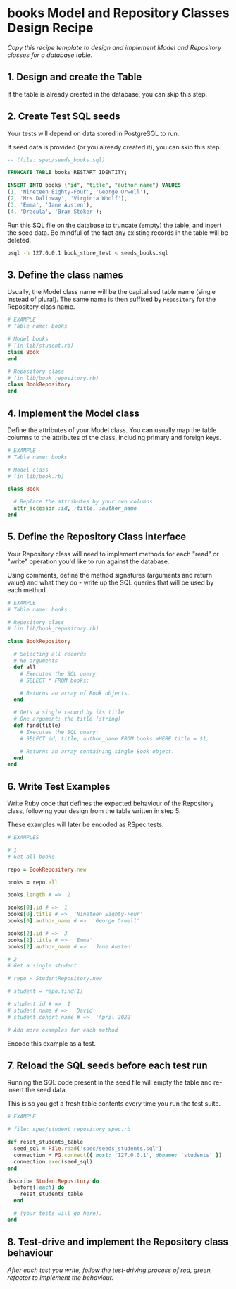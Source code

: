 # books Model and Repository Classes Design Recipe

_Copy this recipe template to design and implement Model and Repository classes for a database table._

## 1. Design and create the Table

If the table is already created in the database, you can skip this step.

## 2. Create Test SQL seeds

Your tests will depend on data stored in PostgreSQL to run.

If seed data is provided (or you already created it), you can skip this step.

```sql
-- (file: spec/seeds_books.sql)

TRUNCATE TABLE books RESTART IDENTITY;

INSERT INTO books ("id", "title", "author_name") VALUES
(1, 'Nineteen Eighty-Four', 'George Orwell'),
(2, 'Mrs Dalloway', 'Virginia Woolf'),
(3, 'Emma', 'Jane Austen'),
(4, 'Dracula', 'Bram Stoker');

```

Run this SQL file on the database to truncate (empty) the table, and insert the seed data. Be mindful of the fact any existing records in the table will be deleted.

```bash
psql -h 127.0.0.1 book_store_test < seeds_books.sql
```

## 3. Define the class names

Usually, the Model class name will be the capitalised table name (single instead of plural). The same name is then suffixed by `Repository` for the Repository class name.

```ruby
# EXAMPLE
# Table name: books

# Model books
# (in lib/student.rb)
class Book
end

# Repository class
# (in lib/book_repository.rb)
class BookRepository
end
```

## 4. Implement the Model class

Define the attributes of your Model class. You can usually map the table columns to the attributes of the class, including primary and foreign keys.

```ruby
# EXAMPLE
# Table name: books

# Model class
# (in lib/book.rb)

class Book

  # Replace the attributes by your own columns.
  attr_accessor :id, :title, :author_name
end

```

## 5. Define the Repository Class interface

Your Repository class will need to implement methods for each "read" or "write" operation you'd like to run against the database.

Using comments, define the method signatures (arguments and return value) and what they do - write up the SQL queries that will be used by each method.

```ruby
# EXAMPLE
# Table name: books

# Repository class
# (in lib/book_repository.rb)

class BookRepository

  # Selecting all records
  # No arguments
  def all
    # Executes the SQL query:
    # SELECT * FROM books;

    # Returns an array of Book objects.
  end

  # Gets a single record by its title
  # One argument: the title (string)
  def find(title)
    # Executes the SQL query:
    # SELECT id, title, author_name FROM books WHERE title = $1;

    # Returns an array containing single Book object.
  end
end
```

## 6. Write Test Examples

Write Ruby code that defines the expected behaviour of the Repository class, following your design from the table written in step 5.

These examples will later be encoded as RSpec tests.

```ruby
# EXAMPLES

# 1
# Get all books

repo = BookRepository.new

books = repo.all

books.length # =>  2

books[0].id # =>  1
books[0].title # =>  'Nineteen Eighty-Four'
books[0].author_name # =>  'George Orwell'

books[2].id # =>  3
books[2].title # =>  'Emma'
books[2].author_name # =>  'Jane Austen'

# 2
# Get a single student

# repo = StudentRepository.new

# student = repo.find(1)

# student.id # =>  1
# student.name # =>  'David'
# student.cohort_name # =>  'April 2022'

# Add more examples for each method
```

Encode this example as a test.

## 7. Reload the SQL seeds before each test run

Running the SQL code present in the seed file will empty the table and re-insert the seed data.

This is so you get a fresh table contents every time you run the test suite.

```ruby
# EXAMPLE

# file: spec/student_repository_spec.rb

def reset_students_table
  seed_sql = File.read('spec/seeds_students.sql')
  connection = PG.connect({ host: '127.0.0.1', dbname: 'students' })
  connection.exec(seed_sql)
end

describe StudentRepository do
  before(:each) do 
    reset_students_table
  end

  # (your tests will go here).
end
```

## 8. Test-drive and implement the Repository class behaviour

_After each test you write, follow the test-driving process of red, green, refactor to implement the behaviour._
